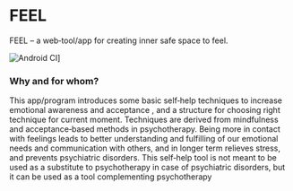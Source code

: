 # FEEL
FEEL – a web‐tool/app for creating inner safe space to feel. 

![Android CI](https://github.com/hzuppur/FEEL/workflows/Android%20CI/badge.svg)]
### Why and for whom? 
This app/program introduces some basic self‐help techniques to increase emotional awareness and 
acceptance , and a structure for choosing right technique for current moment. Techniques are derived 
from mindfulness and acceptance‐based methods in psychotherapy.
Being more in contact with feelings leads to better understanding and fulfilling of our emotional needs 
and communication with others, and in longer term relieves stress, and prevents psychiatric disorders. 
This self‐help tool is not meant to be used as a substitute to psychotherapy in case of psychiatric 
disorders, but it can be used as a tool complementing psychotherapy
